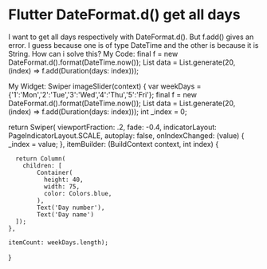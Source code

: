 
# Flutter DateFormat.d() get all days

I want to get all days respectively with DateFormat.d(). But f.add() gives an error. I guess because one is of type DateTime and the other is because it is String. How can i solve this?
My Code:
  final f = new DateFormat.d().format(DateTime.now());
  List data = List.generate(20, (index) => f.add(Duration(days: index)));

My Widget:
Swiper imageSlider(context) {
  var weekDays = {'1':'Mon','2':'Tue','3':'Wed','4':'Thu','5':'Fri'};
  final f = new DateFormat.d().format(DateTime.now());
  List data = List.generate(20, (index) => f.add(Duration(days: index)));
  int _index = 0;
  
  return Swiper(
    viewportFraction: .2,
    fade: -0.4,
    indicatorLayout: PageIndicatorLayout.SCALE,
    autoplay: false,
    onIndexChanged: (value) {
      _index = value;
    },
    itemBuilder: (BuildContext context, int index) {
    
      return Column(
        children: [
            Container(
              height: 40,
              width: 75,
              color: Colors.blue,
            ),
            Text('Day number'),
            Text('Day name')
      ]);
    }, 
    
    itemCount: weekDays.length);
}


        